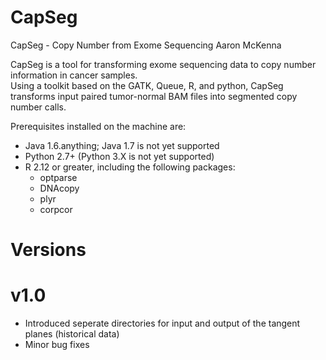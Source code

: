 CapSeg
======

CapSeg - Copy Number from Exome Sequencing
Aaron McKenna <aaronmck at uw.edu>

CapSeg is a tool for transforming exome sequencing data to copy number information in cancer samples.  
Using a toolkit based on the GATK, Queue, R, and python, CapSeg transforms input paired tumor-normal
BAM files into segmented copy number calls.  

Prerequisites installed on the machine are:
  - Java 1.6.anything; Java 1.7 is not yet supported
  - Python 2.7+ (Python 3.X is not yet supported)
  - R 2.12 or greater, including the following packages:
      - optparse
      - DNAcopy
      - plyr
      - corpcor

Versions
===

v1.0
==
- Introduced seperate directories for input and output of the tangent planes (historical data)
- Minor bug fixes


